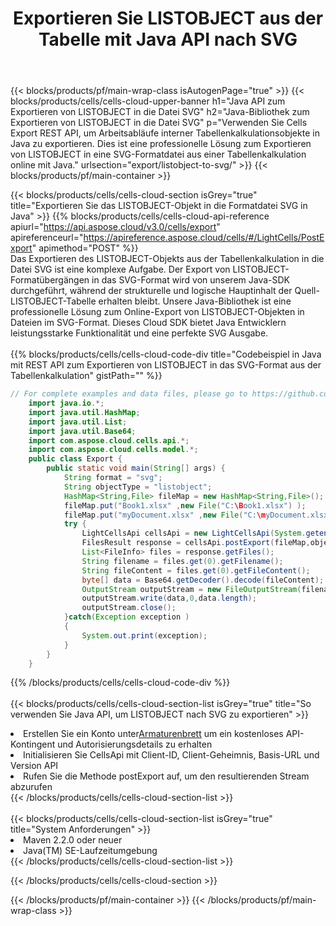 ﻿---
title:  Exportieren Sie LISTOBJECT aus der Tabelle mit Java API nach SVG
description:  Aspose.Cells Cloud REST API unterstützt den Export von Dateien im {0}-Format in {1} mit {2}.
url: /de/java/export/listobject-to-svg/
---
{{< blocks/products/pf/main-wrap-class isAutogenPage="true" >}}
{{< blocks/products/cells/cells-cloud-upper-banner h1="Java API zum Exportieren von LISTOBJECT in die Datei SVG" h2="Java-Bibliothek zum Exportieren von LISTOBJECT in die Datei SVG" p="Verwenden Sie Cells Export REST API, um Arbeitsabläufe interner Tabellenkalkulationsobjekte in Java zu exportieren. Dies ist eine professionelle Lösung zum Exportieren von LISTOBJECT in eine SVG-Formatdatei aus einer Tabellenkalkulation online mit Java." urlsection="export/listobject-to-svg/" >}}
{{< blocks/products/pf/main-container >}}

{{< blocks/products/cells/cells-cloud-section isGrey="true" title="Exportieren Sie das LISTOBJECT-Objekt in die Formatdatei SVG in Java" >}}
{{% blocks/products/cells/cells-cloud-api-reference apiurl="https://api.aspose.cloud/v3.0/cells/export" apireferenceurl="https://apireference.aspose.cloud/cells/#/LightCells/PostExport" apimethod="POST" %}}
<br/>
Das Exportieren des LISTOBJECT-Objekts aus der Tabellenkalkulation in die Datei SVG ist eine komplexe Aufgabe. Der Export von LISTOBJECT-Formatübergängen in das SVG-Format wird von unserem Java-SDK durchgeführt, während der strukturelle und logische Hauptinhalt der Quell-LISTOBJECT-Tabelle erhalten bleibt. Unsere Java-Bibliothek ist eine professionelle Lösung zum Online-Export von LISTOBJECT-Objekten in Dateien im SVG-Format. Dieses Cloud SDK bietet Java Entwicklern leistungsstarke Funktionalität und eine perfekte SVG Ausgabe.
<br/>
<br/>
{{% blocks/products/cells/cells-cloud-code-div title="Codebeispiel in Java mit REST API zum Exportieren von LISTOBJECT in das SVG-Format aus der Tabellenkalkulation" gistPath="" %}}
  
```java
// For complete examples and data files, please go to https://github.com/aspose-cells-cloud/aspose-cells-cloud-java/
    import java.io.*;
    import java.util.HashMap;
    import java.util.List;
    import java.util.Base64;
    import com.aspose.cloud.cells.api.*;
    import com.aspose.cloud.cells.model.*;
    public class Export {
        public static void main(String[] args) {
            String format = "svg";
            String objectType = "listobject";
            HashMap<String,File> fileMap = new HashMap<String,File>();
            fileMap.put("Book1.xlsx" ,new File("C:\Book1.xlsx") );
            fileMap.put("myDocument.xlsx" ,new File("C:\myDocument.xlsx") );
            try {
                LightCellsApi cellsApi = new LightCellsApi(System.getenv("ProductClientId"), System.getenv("ProductClientSecret"),"v3.0","https://api.aspose.cloud");
                FilesResult response = cellsApi.postExport(fileMap,objectType, format,null);            
                List<FileInfo> files = response.getFiles();
                String filename = files.get(0).getFilename();
                String fileContent = files.get(0).getFileContent();
                byte[] data = Base64.getDecoder().decode(fileContent);
                OutputStream outputStream = new FileOutputStream(filename);
                outputStream.write(data,0,data.length);
                outputStream.close();
            }catch(Exception exception )
            {
                System.out.print(exception);
            }
        }
    }
```
   
{{% /blocks/products/cells/cells-cloud-code-div %}}
<br/>
<br/>
{{< blocks/products/cells/cells-cloud-section-list isGrey="true" title="So verwenden Sie Java API, um LISTOBJECT nach SVG zu exportieren" >}}
<li> Erstellen Sie ein Konto unter<a href="https://dashboard.aspose.cloud/">Armaturenbrett</a> um ein kostenloses API-Kontingent und Autorisierungsdetails zu erhalten</li>
<li>Initialisieren Sie CellsApi mit Client-ID, Client-Geheimnis, Basis-URL und Version API</li>
<li>Rufen Sie die Methode postExport auf, um den resultierenden Stream abzurufen</li>
{{< /blocks/products/cells/cells-cloud-section-list >}}
<br/>
<br/>
{{< blocks/products/cells/cells-cloud-section-list isGrey="true" title="System Anforderungen" >}}
<li>Maven 2.2.0 oder neuer</li>
<li>Java(TM) SE-Laufzeitumgebung</li>
{{< /blocks/products/cells/cells-cloud-section-list >}}

{{< /blocks/products/cells/cells-cloud-section >}}

{{< /blocks/products/pf/main-container >}}
{{< /blocks/products/pf/main-wrap-class >}}
